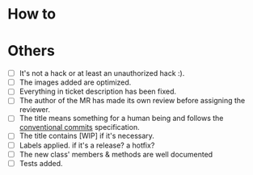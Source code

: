 # How to

<!--  Please provide a test link and quick description how to see the change -->

# Others

<!-- Thanks for the PR! Feel free to add or remove items if there are not necessary. -->

- [ ] It's not a hack or at least an unauthorized hack :).
- [ ] The images added are optimized.
- [ ] Everything in ticket description has been fixed.
- [ ] The author of the MR has made its own review before assigning the reviewer.
- [ ] The title means something for a human being and follows the [conventional commits](https://www.conventionalcommits.org/) specification.
- [ ] The title contains [WIP] if it's necessary.
- [ ] Labels applied. if it's a release? a hotfix?
- [ ] The new class' members & methods are well documented
- [ ] Tests added.
